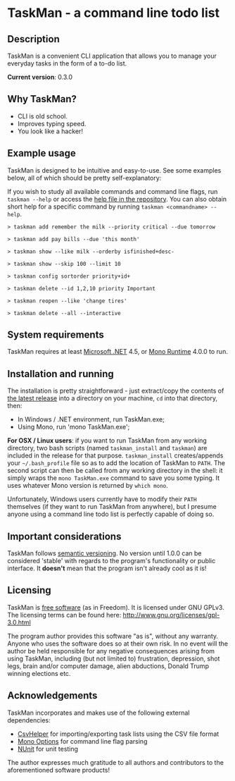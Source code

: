 # TaskMan - a command line todo list
## Description

TaskMan is a convenient CLI application that allows you to manage your everyday tasks in the form of a to-do list.

**Current version**: 0.3.0

## Why TaskMan?

* CLI is old school.
* Improves typing speed.
* You look like a hacker!

## Example usage

TaskMan is designed to be intuitive and easy-to-use. See some examples below, all of which should be pretty self-explanatory:

If you wish to study all available commands and command line flags, run `taskman --help` or access the [help file in the repository](https://github.com/wh1t3cAt1k/taskman/blob/master/TaskMan/HELP.txt). You can also obtain short help for a specific command by running `taskman <commandname> --help`.

	> taskman add remember the milk --priority critical --due tomorrow

	> taskman add pay bills --due 'this month'

	> taskman show --like milk --orderby isfinished+desc-

	> taskman show --skip 100 --limit 10

	> taskman config sortorder priority+id+

	> taskman delete --id 1,2,10 priority Important

	> taskman reopen --like 'change tires'

	> taskman delete --all --interactive

## System requirements

TaskMan requires at least [Microsoft .NET](https://www.microsoft.com/net) 4.5, or [Mono Runtime](http://www.mono-project.com/download/) 4.0.0 to run.

## Installation and running

The installation is pretty straightforward - just extract/copy the contents of [the latest release](https://github.com/wh1t3cAt1k/taskman/releases) into a directory on your machine, `cd` into that directory, then:

* In Windows / .NET environment, run TaskMan.exe;  
* Using Mono, run 'mono TaskMan.exe';

**For OSX / Linux users**: if you want to run TaskMan from any working directory, two bash scripts (named `taskman_install` and `taskman`) are included in the release for that purpose. `taskman_install` creates/appends your `~/.bash_profile` file so as to add the location of TaskMan to `PATH`. The second script can then be called from any working directory in the shell: it simply wraps the `mono TaskMan.exe` command to save you some typing. It uses whatever Mono version is returned by `which mono`.

Unfortunately, Windows users currently have to modify their `PATH` themselves (if they want to run TaskMan from anywhere), but I presume anyone using a command line todo list is perfectly capable of doing so.

## Important considerations

TaskMan follows [semantic versioning](http://semver.org/). No version until 1.0.0 can be considered 'stable' with regards to the program's functionality or public interface. It **doesn't** mean that the program isn't already cool as it is!

## Licensing

TaskMan is [free software](http://www.gnu.org/philosophy/free-sw.html) (as in Freedom). It is licensed under GNU GPLv3. The licensing terms can be found here: http://www.gnu.org/licenses/gpl-3.0.html

The program author provides this software "as is", without any warranty. Anyone who uses the software does so at their own risk. In no event will the author be held responsible for any negative consequences arising from using TaskMan, including (but not limited to) frustration, depression, shot legs, brain and/or computer damage, alien abductions, Donald Trump winning elections etc.

## Acknowledgements

TaskMan incorporates and makes use of the following external dependencies:

* [CsvHelper](https://joshclose.github.io/CsvHelper/) for importing/exporting task lists using the CSV file format
* [Mono Options](https://github.com/mono/mono/tree/master/mcs/class/Mono.Options) for command line flag parsing
* [NUnit](http://www.nunit.org/) for unit testing

The author expresses much gratitude to all authors and contributors to the aforementioned software products!